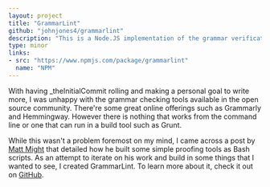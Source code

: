 ```yaml
---
layout: project
title: "GrammarLint"
github: "johnjones4/grammarlint"
description: "This is a Node.JS implementation of the grammar verification Bash scripts by Matt Might. Taking his work a bit further, this implementation installs as a global binary, allows for future expansion of modules, and outputs the found errors in various ways that best suit the user."
type: minor
links:
- src: "https://www.npmjs.com/package/grammarlint"
  name: "NPM"
---
```


With having \_theInitialCommit rolling and making a personal goal to write more, I was unhappy with the grammar checking tools available in the open source community. There're some great online offerings such as Grammarly and Hemmingway. However there is nothing that works from the command line or one that can run in a build tool such as Grunt.

While this wasn't a problem foremost on my mind, I came across a post by [Matt Might](http://matt.might.net/articles/shell-scripts-for-passive-voice-weasel-words-duplicates/) that detailed how he built some simple proofing tools as Bash scripts. As an attempt to iterate on his work and build in some things that I wanted to see, I created GrammarLint. To learn more about it, check it out on [GitHub](https://github.com/johnjones4/grammarlint).

